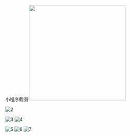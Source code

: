 
小程序截图
<img src="https://github.com/hanxue10180/shangcheng/blob/master/assets/imgs/screenshot/Screenshot_2017-12-20-10-50-06.jpg" width = "300"/>

![2](https://github.com/hanxue10180/shangcheng/blob/master/assets/imgs/screenshot/Screenshot_20171220-105030.png)

![3](https://github.com/hanxue10180/shangcheng/blob/master/assets/imgs/screenshot/Screenshot_20171220-105037.png)
![4](https://github.com/hanxue10180/shangcheng/blob/master/assets/imgs/screenshot/Screenshot_20171220-105045.png)

![5](https://github.com/hanxue10180/shangcheng/blob/master/assets/imgs/screenshot/Screenshot_20171220-105052.png)
![6](https://github.com/hanxue10180/shangcheng/blob/master/assets/imgs/screenshot/Screenshot_20171220-105122.png)
![7](https://github.com/hanxue10180/shangcheng/blob/master/assets/imgs/screenshot/Screenshot_20171220-105129.png)

